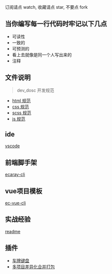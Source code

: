 订阅请点 watch, 收藏请点 star, 不要点 fork

## 当你编写每一行代码时牢记以下几点

* 可读性
* 一致的
* 可预测的
* 看上去就像是同一个人写出来的
* 注释

## 文件说明

> dev_dosc 开发规范

* [html 规范](https://github.com/wqb2017/ecaray_web/blob/master/dev-dosc/html.md)
* [css 规范](https://github.com/wqb2017/ecaray_web/blob/master/dev-dosc/css.md)
* [scss 规范](https://github.com/wqb2017/ecaray_web/blob/master/dev-dosc/scss.md)
* [js 规范](https://github.com/wqb2017/ecaray_web/blob/master/dev-dosc/js.md)

## ide
[vscode](https://github.com/wqb2017/vscode-plugins)

## 前端脚手架
[ecaray-cli](https://github.com/wqb2017/ecaray-cli)

## vue项目模板
[ec-vue-cli](https://github.com/wqb2017/ec-vue-cli)

## 实战经验
[readme](https://github.com/wqb2017/blog/tree/master/readme)

## 插件
* [车牌键盘](https://github.com/liaoyinglong/plate-number-input)
* [多项目差异化合并打包](https://github.com/wqb2017/projects-merge)

